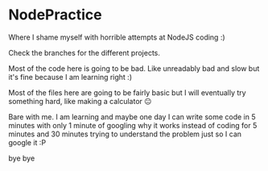 # NodePractice
Where I shame myself with horrible attempts at NodeJS coding :)

Check the branches for the different projects.

Most of the code here is going to be bad. Like unreadably bad and slow but it's fine because I am learning right :)

Most of the files here are going to be fairly basic but I will eventually try something hard, like making a calculator 😐

Bare with me. I am learning and maybe one day I can write some code in 5 minutes with only 1 minute of googling why it works instead of coding for 5 minutes and 30 minutes trying to understand the problem just so I can google it :P

bye bye

